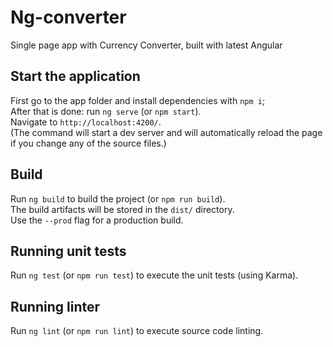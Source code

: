 # Ng-converter

Single page app with Currency Converter, built with latest Angular

## Start the application

First go to the app folder and install dependencies with `npm i`;<br/>
After that is done: run `ng serve` (or `npm start`). <br/> 
Navigate to `http://localhost:4200/`. <br/> 
(The command will start a dev server and will automatically reload the page if you change any of the source files.)

## Build

Run `ng build` to build the project (or `npm run build`). <br/> 
The build artifacts will be stored in the `dist/` directory. <br/>
Use the `--prod` flag for a production build.

## Running unit tests

Run `ng test` (or `npm run test`) to execute the unit tests (using Karma).

## Running linter

Run `ng lint` (or `npm run lint`) to execute source code linting. <br/> 

